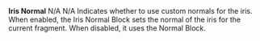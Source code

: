 <tr>
<td><strong>Iris Normal</strong></td>
<td>N/A</td>
<td>N/A</td>
<td>Indicates whether to use custom normals for the iris. When enabled, the Iris Normal Block sets the normal of the iris for the current fragment. When disabled, it uses the Normal Block.</td>
</tr>
